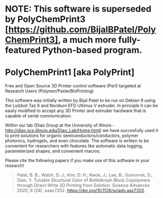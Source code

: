 # NOTE: This software is superseded by PolyChemPrint3 [https://github.com/BijalBPatel/PolyChemPrint3], a much more fully-featured Python-based program.

# PolyChemPrint1 [aka PolyPrint]
Free and Open Source 3D Printer control software (Perl) targeted at Research Users (Polymer/Paste/BioPrinting)

This software was initially written by Bijal Patel to be run on Debian 9 using the Lulzbot Taz 6 and Nordson EFD Ultimus V extruder. In principle it can be easily modified to accept any 3D Printer and extruder hardware that is capable of serial communication. 

Within our lab (Diao Group at the University of Illinois - http://diao.scs.illinois.edu/Diao_Lab/Home.html) we have succesfully used it to print solutions for organic semiconductors/conductors, polymer photonics, hydrogels, and even chocolate. The software is written to be convenient for researchers with features like automatic data logging, parameterized shapes, and convenient macros.

Please cite the following papers if you make use of this software in your research!

> Patel, B. B.; Walsh, D. J.; Kim, D. H.; Kwok, J.; Lee, B.; Guironnet, D.; Diao, Y. Tunable Structural Color of Bottlebrush Block Copolymers through Direct-Write 3D Printing from Solution. Science Advances 2020, 6 (24), eaaz7202. https://doi.org/10.1126/sciadv.aaz7202.
